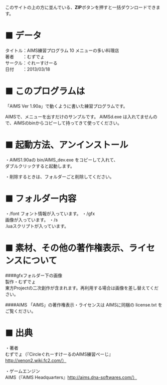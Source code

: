 このサイトの上の方に並んでいる、**ZIP**ボタンを押すと一括ダウンロードできます。  






■ データ
=========

タイトル：AIMS練習プログラム 10 メニューの多い料理店  
著者　　：むずでょ  
サークル：ぐれーすけーる  
日付　　：2013/03/18  






■ このプログラムは
===================

「AIMS Ver 1.90a」で動くように書いた練習プログラムです。

AIMSで、メニューを出すだけのサンプルです。
AIMSd.exe は入れてませんので、AIMSのbinからコピーして持ってきて使ってください。






■ 起動方法、アンインストール
=============================

・AIMS1.90aの bin/AIMS_dev.exe をコピーして入れて、  
ダブルクリックすると起動します。

・削除するときは、フォルダーごと削除してください。






■ フォルダー内容
=================

・/font
フォント情報が入っています。
・/gfx  
画像が入っています。
・/s  
.luaスクリプトが入っています。







■ 素材、その他の著作権表示、ライセンスについて
=================================

####gfxフォルダー下の画像  
製作・むずでょ  
東方Projectの二次創作が含まれます。再利用する場合は画像を差し替えてください。

####AIMS
「AIMS」の著作権表示・ライセンスは AIMSに同梱の license.txt をご覧ください。  






■ 出典
=======

・著者  
むずでょ（『CircleぐれーすけーるのAIMS練習ぺーじ』http://xenon2.wiki.fc2.com/）  


・ゲームエンジン  
AIMS（『AIMS Headquarters』http://aims.dna-softwares.com/）


